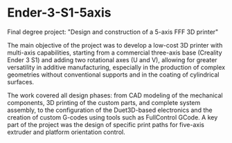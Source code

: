 # Ender-3-S1-5axis
Final degree project: "Design and construction of a 5-axis FFF 3D printer"

The main objective of the project was to develop a low-cost 3D printer with multi-axis capabilities, starting from a commercial three-axis base (Creality Ender 3 S1) and adding two rotational axes (U and V), allowing for greater versatility in additive manufacturing, especially in the production of complex geometries without conventional supports and in the coating of cylindrical surfaces.

The work covered all design phases: from CAD modeling of the mechanical components, 3D printing of the custom parts, and complete system assembly, to the configuration of the Duet3D-based electronics and the creation of custom G-codes using tools such as FullControl GCode. A key part of the project was the design of specific print paths for five-axis extruder and platform orientation control.


